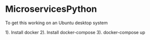 # MicroservicesPython

To get this working on an Ubuntu desktop system

1). Install docker
2). Install docker-compose
3). docker-compose up
